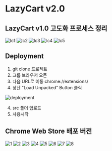 # LazyCart v2.0

## LazyCart v1.0 고도화 프로세스 정리

![lc1](./docs/lc1.png)
![lc2](./docs/lc2.png)
![lc3](./docs/lc3.png)
![lc4](./docs/lc4.png)
![lc5](./docs/lc5.png)

## Deployment

1. git clone 프로젝트
2. 크롬 브라우저 오픈
2. 다음 URL로 이동 chrome://extensions/
3. 상단 "Load Unpacked" Button 클릭

![deployment](./docs/deployment.png)

4. src 폴더 업로드
5. 사용시작

## Chrome Web Store 배포 버전

![1](./docs/1.png)
![2](./docs/2.png)
![3](./docs/3.png)
![4](./docs/4.png)
![5](./docs/5.png)
![6](./docs/6.png)
![7](./docs/7.png)
![8](./docs/8.png)
